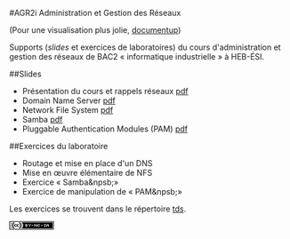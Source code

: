 #AGR2i Administration et Gestion des Réseaux

(Pour une visualisation plus jolie, [documentup](http://documentup.com/pbettens/AGR2i-Slides))

Supports (*slides* et exercices de laboratoires) du cours d'administration et
gestion des réseaux de BAC2 «&nbsp;informatique industrielle&nbsp;» à HEB-ÉSI.

##Slides

* Présentation du cours et rappels réseaux [pdf](slides/agr2i-présentation.pdf)
* Domain Name Server [pdf](slides/agr2i-dns.pdf)
* Network File System [pdf](slides/agr2i-nfs.pdf)
* Samba [pdf](slides/agr2i-samba.pdf)
* Pluggable Authentication Modules (PAM) [pdf](slides/agr2i-pam.pdf)

##Exercices du laboratoire

* Routage et mise en place d'un DNS 
* Mise en œuvre élémentaire de NFS
* Exercice «&nbsp;Samba&npsb;»
* Exercice de manipulation de «&nbsp;PAM&npsb;»

Les exercices se trouvent dans le répertoire [tds](tds). 



[![CC](cc-by-nc-sa-80x15.png)](http://creativecommons.org/licenses/by-nc-sa/4.0/deed.fr)

